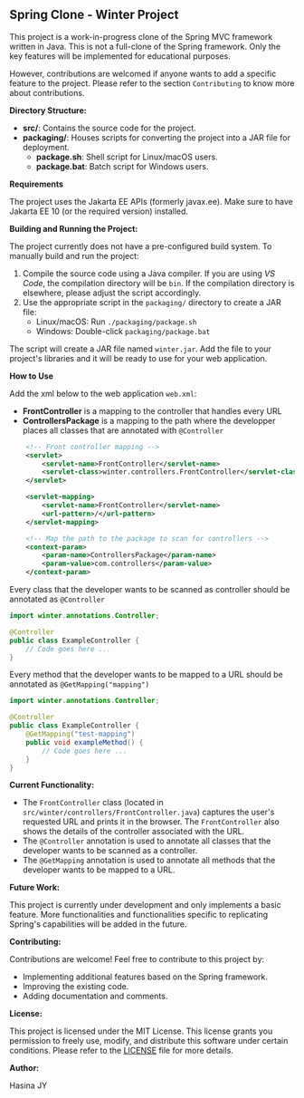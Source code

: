 ## Spring Clone - Winter Project

This project is a work-in-progress clone of the Spring MVC framework written in Java. This is not a full-clone of the Spring framework. Only the key features will be implemented for educational purposes.

However, contributions are welcomed if anyone wants to add a specific feature to the project. Please refer to the section `Contributing` to know more about contributions.

**Directory Structure:**

* **src/**: Contains the source code for the project.
* **packaging/**: Houses scripts for converting the project into a JAR file for deployment.
    * **package.sh**: Shell script for Linux/macOS users.
    * **package.bat**: Batch script for Windows users.

**Requirements**

The project uses the Jakarta EE APIs (formerly javax.ee). Make sure to have Jakarta EE 10 (or the required version) installed.

**Building and Running the Project:**

The project currently does not have a pre-configured build system. To manually build and run the project:

1. Compile the source code using a Java compiler. If you are using *VS Code*, the compilation directory will be `bin`. If the compilation directory is elsewhere, please adjust the script accordingly.
2. Use the appropriate script in the `packaging/` directory to create a JAR file:
    * Linux/macOS: Run `./packaging/package.sh`
    * Windows: Double-click `packaging/package.bat`

The script will create a JAR file named `winter.jar`. Add the file to your project's libraries and it will be ready to use for your web application.

**How to Use**

Add the xml below to the web application `web.xml`:
* **FrontController** is a mapping to the controller that handles every URL
* **ControllersPackage** is a mapping to the path where the developper places all classes that are annotated with `@Controller`
```XML
    <!-- Front controller mapping -->
    <servlet>
        <servlet-name>FrontController</servlet-name>
        <servlet-class>winter.controllers.FrontController</servlet-class>
    </servlet>

    <servlet-mapping>
        <servlet-name>FrontController</servlet-name>
        <url-pattern>/</url-pattern>
    </servlet-mapping>

    <!-- Map the path to the package to scan for controllers -->
    <context-param>
        <param-name>ControllersPackage</param-name>
        <param-value>com.controllers</param-value>
    </context-param>
```
Every class that the developer wants to be scanned as controller should be annotated as `@Controller`
```java
import winter.annotations.Controller;

@Controller
public class ExampleController {
    // Code goes here ...
}
```
Every method that the developer wants to be mapped to a URL should be annotated as `@GetMapping("mapping")`
```java
import winter.annotations.Controller;

@Controller
public class ExampleController {
    @GetMapping("test-mapping")
    public void exampleMethod() {
        // Code goes here ...
    }
}
```

**Current Functionality:**

* The `FrontController` class (located in `src/winter/controllers/FrontController.java`) captures the user's requested URL and prints it in the browser. The `FrontController` also shows the details of the controller associated with the URL.
* The `@Controller` annotation is used to annotate all classes that the developer wants to be scanned as a controller.
* The `@GetMapping` annotation is used to annotate all methods that the developer wants to be mapped to a URL.

**Future Work:**

This project is currently under development and only implements a basic feature. More functionalities and functionalities specific to replicating Spring's capabilities will be added in the future.

**Contributing:**

Contributions are welcome! Feel free to contribute to this project by:

* Implementing additional features based on the Spring framework.
* Improving the existing code.
* Adding documentation and comments.

**License:**

This project is licensed under the MIT License. This license grants you permission to freely use, modify, and distribute this software under certain conditions. Please refer to the [LICENSE](./LICENSE.md) file for more details.

**Author:**

Hasina JY
